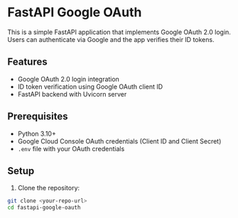 # FastAPI Google OAuth

This is a simple FastAPI application that implements Google OAuth 2.0 login.  
Users can authenticate via Google and the app verifies their ID tokens.

## Features

- Google OAuth 2.0 login integration
- ID token verification using Google OAuth client ID
- FastAPI backend with Uvicorn server

## Prerequisites

- Python 3.10+
- Google Cloud Console OAuth credentials (Client ID and Client Secret)
- `.env` file with your OAuth credentials

## Setup

1. Clone the repository:

```bash
git clone <your-repo-url>
cd fastapi-google-oauth
